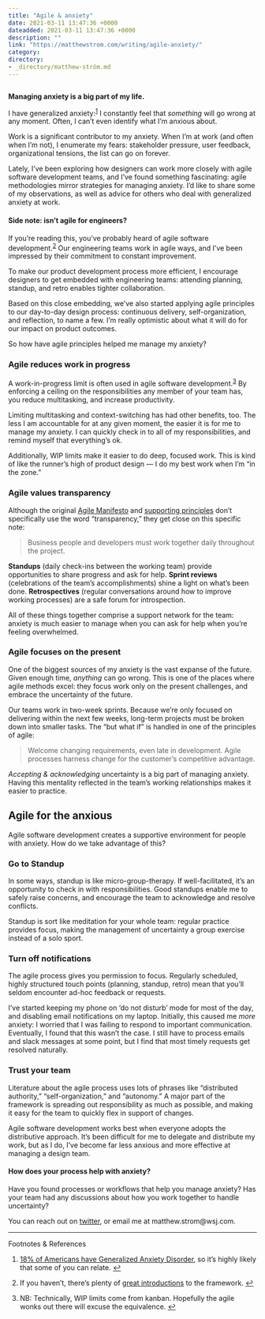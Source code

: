```yaml
---
title: "Agile & anxiety"
date: 2021-03-11 13:47:36 +0000
dateadded: 2021-03-11 13:47:36 +0000
description: ""
link: "https://matthewstrom.com/writing/agile-anxiety/"
category:
directory:
- _directory/matthew-ström.md
---
```

<figure data-type="image"><img src="https://matthewstrom.com/images/anxiety-1.jpg" alt=""></figure>
<p><strong>Managing anxiety is a big part of my life.</strong></p>
<p>I have generalized anxiety:<sup class="footnote-ref"><a href="#fn1" id="fnref1">1</a></sup> I constantly feel that <em>something</em> will go wrong at any moment. Often, I can’t even identify what I’m anxious about.</p>
<p>Work is a significant contributor to my anxiety. When I’m at work (and often when I’m not), I enumerate my fears: stakeholder pressure, user feedback, organizational tensions, the list can go on forever.</p>
<p>Lately, I’ve been exploring how designers can work more closely with agile software development teams, and I’ve found something fascinating: agile methodologies mirror strategies for managing anxiety. I’d like to share some of my observations, as well as advice for others who deal with generalized anxiety at work.</p>
<h4 id="side-note%3A-isn%E2%80%99t-agile-for-engineers%3F">Side note: isn’t agile for engineers?</h4>
<p>If you’re reading this, you’ve probably heard of agile software development.<sup class="footnote-ref"><a href="#fn2" id="fnref2">2</a></sup> Our engineering teams work in agile ways, and I’ve been impressed by their commitment to constant improvement.</p>
<p>To make our product development process more efficient, I encourage designers to get embedded with engineering teams: attending planning, standup, and retro enables tighter collaboration.</p>
<p>Based on this close embedding, we’ve also started applying agile principles to our day-to-day design process: continuous delivery, self-organization, and reflection, to name a few. I’m really optimistic about what it will do for our impact on product outcomes.</p>
<p>So how have agile principles helped me manage my anxiety?</p>
<h3 id="agile-reduces-work-in-progress">Agile reduces work in progress</h3>
<p>A work-in-progress limit is often used in agile software development.<sup class="footnote-ref"><a href="#fn3" id="fnref3">3</a></sup> By enforcing a ceiling on the responsibilities any member of your team has, you reduce multitasking, and increase productivity.</p>
<p>Limiting multitasking and context-switching has had other benefits, too. The less I am accountable for at any given moment, the easier it is for me to manage my anxiety. I can quickly check in to all of my responsibilities, and remind myself that everything’s ok.</p>
<p>Additionally, WIP limits make it easier to do deep, focused work. This is kind of like the runner’s high of product design — I do my best work when I’m “in the zone.”</p>
<h3 id="agile-values-transparency">Agile values transparency</h3>
<p>Although the original <a href="http://agilemanifesto.org/" target="_blank" rel="noopener">Agile Manifesto</a> and <a href="http://agilemanifesto.org/principles.html" target="_blank" rel="noopener">supporting principles</a> don’t specifically use the word “transparency,” they get close on this specific note:</p>
<blockquote>
<p>Business people and developers must work together daily throughout the project.</p>
</blockquote>
<p><strong>Standups</strong> (daily check-ins between the working team) provide opportunities to share progress and ask for help. <strong>Sprint reviews</strong> (celebrations of the team’s accomplishments) shine a light on what’s been done. <strong>Retrospectives</strong> (regular conversations around how to improve working processes) are a safe forum for introspection.</p>
<p>All of these things together comprise a support network for the team: anxiety is much easier to manage when you can ask for help when you’re feeling overwhelmed.</p>
<h3 id="agile-focuses-on-the-present">Agile focuses on the present</h3>
<p>One of the biggest sources of my anxiety is the vast expanse of the future. Given enough time, <em>anything</em> can go wrong. This is one of the places where agile methods excel: they focus work only on the present challenges, and embrace the uncertainty of the future.</p>
<p>Our teams work in two-week sprints. Because we’re only focused on delivering within the next few weeks, long-term projects must be broken down into smaller tasks. The “but what if” is handled in one of the principles of agile:</p>
<blockquote>
<p>Welcome changing requirements, even late in development. Agile processes harness change for the customer’s competitive advantage.</p>
</blockquote>
<p><em>Accepting &amp; acknowledging</em> uncertainty is a big part of managing anxiety. Having this mentality reflected in the team’s working relationships makes it easier to practice.</p>
<h2 id="agile-for-the-anxious">Agile for the anxious</h2>
<p>Agile software development creates a supportive environment for people with anxiety. How do we take advantage of this?</p>
<h3 id="go-to-standup">Go to Standup</h3>
<p>In some ways, standup is like micro-group-therapy. If well-facilitated, it’s an opportunity to check in with responsibilities. Good standups enable me to safely raise concerns, and encourage the team to acknowledge and resolve conflicts.</p>
<p>Standup is sort like meditation for your whole team: regular practice provides focus, making the management of uncertainty a group exercise instead of a solo sport.</p>
<h3 id="turn-off-notifications">Turn off notifications</h3>
<p>The agile process gives you permission to focus. Regularly scheduled, highly structured touch points (planning, standup, retro) mean that you’ll seldom encounter ad-hoc feedback or requests.</p>
<p>I’ve started keeping my phone on ‘do not disturb’ mode for most of the day, and disabling email notifications on my laptop. Initially, this caused me <em>more</em> anxiety: I worried that I was failing to respond to important communication. Eventually, I found that this wasn’t the case. I still have to process emails and slack messages at some point, but I find that most timely requests get resolved naturally.</p>
<h3 id="trust-your-team">Trust your team</h3>
<p>Literature about the agile process uses lots of phrases like “distributed authority,” “self-organization,” and “autonomy.” A major part of the framework is spreading out responsibility as much as possible, and making it easy for the team to quickly flex in support of changes.</p>
<p>Agile software development works best when everyone adopts the distributive approach. It’s been difficult for me to delegate and distribute my work, but as I do, I’ve become far less anxious and more effective at managing a design team.</p>
<h4 id="how-does-your-process-help-with-anxiety%3F">How does your process help with anxiety?</h4>
<p>Have you found processes or workflows that help you manage anxiety? Has your team had any discussions about how you work together to handle uncertainty?</p>
<p>You can reach out on <a href="https://twitter.com/ilikescience" target="_blank" rel="noopener">twitter</a>, or email me at matthew.strom@wsj.com.</p>
<hr>
<section class="footnotes l--space-compact">
<div class="t--weight-bold l--pad-btm-s">Footnotes & References</div>
<ol class="footnotes-list">
<li id="fn1" class="footnote-item"><p><a href="https://adaa.org/about-adaa/press-room/facts-statistics" target="_blank" rel="noopener">18% of Americans have Generalized Anxiety Disorder</a>, so it’s highly likely that some of you can relate. <a href="#fnref1" class="footnote-backref">↩︎</a></p>
</li>
<li id="fn2" class="footnote-item"><p>If you haven’t, there’s plenty of <a href="https://www.agilealliance.org/agile101/" target="_blank" rel="noopener">great introductions</a> to the framework. <a href="#fnref2" class="footnote-backref">↩︎</a></p>
</li>
<li id="fn3" class="footnote-item"><p>NB: Technically, WIP limits come from kanban. Hopefully the agile wonks out there will excuse the equivalence. <a href="#fnref3" class="footnote-backref">↩︎</a></p>
</li>
</ol>
</section>
